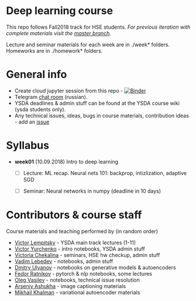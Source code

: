 # Deep learning course

This repo follows Fall2018 track for HSE students. _For previous iteration with complete materials visit the [master branch](https://github.com/yandexdataschool/Practical_DL/tree/master)._

Lecture and seminar materials for each week are in ./week* folders. Homeworks are in ./homework* folders.

# General info
* Create cloud jupyter session from this repo - [![Binder](https://mybinder.org/badge.svg)](https://mybinder.org/v2/gh/yandexdataschool/Practical_DL/fall18)
* Telegram [chat room](https://t.me/joinchat/CDFcMRAejIXa650BD7-mbA) (russian).
* YSDA deadlines & admin stuff can be found at the YSDA course wiki (ysda students only).
* Any technical issues, ideas, bugs in course materials, contribution ideas - add an [issue](https://github.com/yandexdataschool/practical_dl/issues)


# Syllabus
- __week01__ (10.09.2018) Intro to deep learning
  - [ ] Lecture: ML recap. Neural nets 101: backprop, intizlization, adaptive SGD
  - [ ] Seminar: Neural networks in numpy (deadline in 10 days)

   

# Contributors & course staff
Course materials and teaching performed by (in random order)
- [Victor Lempitsky](http://sites.skoltech.ru/compvision/members/vilem/) - YSDA main track lectures (1-11)
- [Victor Yurchenko](https://github.com/simflin) - intro notebooks, YSDA admin stuff
- [Victoria Chekalina](http://github.com/sayankotor) - seminars, HSE hw checkup, admin stuff
- [Vadim Lebedev](https://github.com/vadim-v-lebedev) - notebooks, admin stuff
- [Dmitry Ulyanov](https://github.com/DmitryUlyanov) - notebooks on generative models & autoencoders
- [Fedor Ratnikov](https://github.com/justheuristic/) - pytorch & nlp notebooks, some lectures
- [Oleg Vasilev](https://github.com/Omrigan) - notebooks, technical issue resolution
- [Arseniy Ashukha](https://github.com/ars-ashuha) - image captioning materials
- [Mikhail Khalman](https://github.com/mihaha) - variational autoencoder materials

